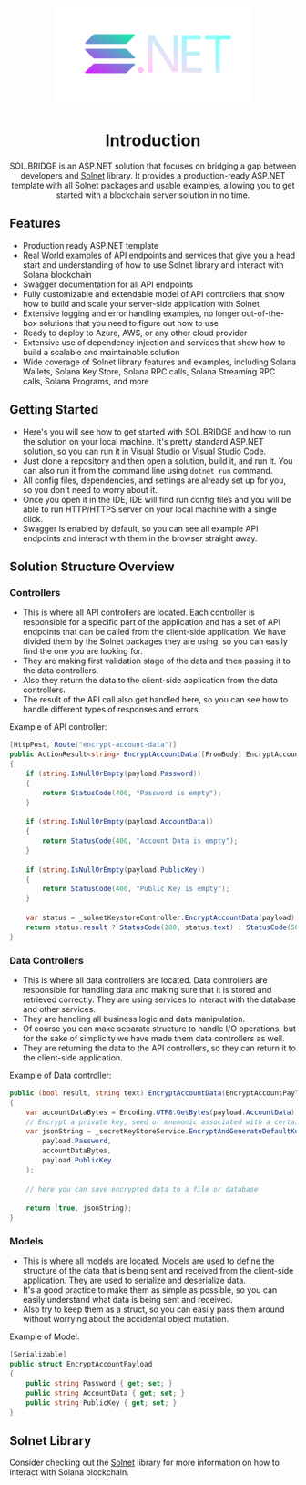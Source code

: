 <p align="center">
    <img src="https://raw.githubusercontent.com/bmresearch/Solnet/master/assets/icon.png" margin="auto" height="175"/>
</p>

<div style="text-align:center">

<p>

# Introduction

SOL.BRIDGE is an ASP.NET solution that focuses on bridging a gap between developers and [Solnet](https://github.com/bmresearch/Solnet) library. It provides a production-ready ASP.NET template with all Solnet packages and usable examples, allowing you to get started with a blockchain server solution in no time.

</p>

</div>

## Features
- Production ready ASP.NET template
- Real World examples of API endpoints and services that give you a head start and understanding of how to use Solnet library and interact with Solana blockchain
- Swagger documentation for all API endpoints
- Fully customizable and extendable model of API controllers that show how to build and scale your server-side application with Solnet
- Extensive logging and error handling examples, no longer out-of-the-box solutions that you need to figure out how to use
- Ready to deploy to Azure, AWS, or any other cloud provider
- Extensive use of dependency injection and services that show how to build a scalable and maintainable solution
- Wide coverage of Solnet library features and examples, including Solana Wallets, Solana Key Store, Solana RPC calls, Solana Streaming RPC calls, Solana Programs, and more

## Getting Started

- Here's you will see how to get started with SOL.BRIDGE and how to run the solution on your local machine.
It's pretty standard ASP.NET solution, so you can run it in Visual Studio or Visual Studio Code.
- Just clone a repository and then open a solution, build it, and run it. You can also run it from the command line using `dotnet run` command.
- All config files, dependencies, and settings are already set up for you, so you don't need to worry about it.
- Once you open it in the IDE, IDE will find run config files and you will be able to run HTTP/HTTPS server on your local machine with a single click.
- Swagger is enabled by default, so you can see all example API endpoints and interact with them in the browser straight away.

## Solution Structure Overview

### Controllers

- This is where all API controllers are located. Each controller is responsible for a specific part of the application and has a set of API endpoints that can be called from the client-side application.
We have divided them by the Solnet packages they are using, so you can easily find the one you are looking for.
- They are making first validation stage of the data and then passing it to the data controllers.
- Also they return the data to the client-side application from the data controllers.
- The result of the API call also get handled here, so you can see how to handle different types of responses and errors.

Example of API controller:

```c#
[HttpPost, Route("encrypt-account-data")]
public ActionResult<string> EncryptAccountData([FromBody] EncryptAccountPayload payload)
{
    if (string.IsNullOrEmpty(payload.Password))
    {
        return StatusCode(400, "Password is empty");
    }

    if (string.IsNullOrEmpty(payload.AccountData))
    {
        return StatusCode(400, "Account Data is empty");
    }

    if (string.IsNullOrEmpty(payload.PublicKey))
    {
        return StatusCode(400, "Public Key is empty");
    }

    var status = _solnetKeystoreController.EncryptAccountData(payload);
    return status.result ? StatusCode(200, status.text) : StatusCode(500, status.text);
}
```

### Data Controllers

- This is where all data controllers are located. Data controllers are responsible for handling data and making sure that it is stored and retrieved correctly. They are using services to interact with the database and other services.
- They are handling all business logic and data manipulation.
- Of course you can make separate structure to handle I/O operations, but for the sake of simplicity we have made them data controllers as well.
- They are returning the data to the API controllers, so they can return it to the client-side application.

Example of Data controller:

```c#
public (bool result, string text) EncryptAccountData(EncryptAccountPayload payload)
{
    var accountDataBytes = Encoding.UTF8.GetBytes(payload.AccountData);
    // Encrypt a private key, seed or mnemonic associated with a certain address
    var jsonString = _secretKeyStoreService.EncryptAndGenerateDefaultKeyStoreAsJson(
        payload.Password,
        accountDataBytes,
        payload.PublicKey
    );

    // here you can save encrypted data to a file or database

    return (true, jsonString);
}
```

### Models

- This is where all models are located. Models are used to define the structure of the data that is being sent and received from the client-side application. They are used to serialize and deserialize data.
- It's a good practice to make them as simple as possible, so you can easily understand what data is being sent and received.
- Also try to keep them as a struct, so you can easily pass them around without worrying about the accidental object mutation.

Example of Model:

```c#
[Serializable]
public struct EncryptAccountPayload
{
    public string Password { get; set; }
    public string AccountData { get; set; }
    public string PublicKey { get; set; }
}
```

## Solnet Library

Consider checking out the [Solnet](https://github.com/bmresearch/Solnet) library for more information on how to interact with Solana blockchain.
